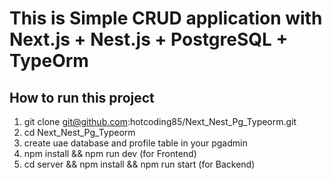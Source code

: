 # This is Simple CRUD application with Next.js + Nest.js + PostgreSQL + TypeOrm

## How to run this project

1. git clone git@github.com:hotcoding85/Next_Nest_Pg_Typeorm.git
2. cd Next_Nest_Pg_Typeorm
3. create uae database and profile table in your pgadmin
4. npm install && npm run dev (for Frontend)
5. cd server && npm install && npm run start (for Backend)